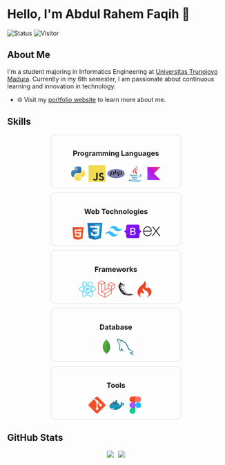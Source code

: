 # Hello, I'm Abdul Rahem Faqih 👋

![Status](https://img.shields.io/badge/status-up-brightgreen)
![Visitor](https://komarev.com/ghpvc/?username=abdulrahemfaqih&color=c770f0)


## About Me

I'm a student majoring in Informatics Engineering at [Universitas Trunojoyo Madura](https://www.trunojoyo.ac.id/). Currently in my 6th semester, I am passionate about continuous learning and innovation in technology.

- 🌐 Visit my [portfolio website](https://abdulrahemfaqih.works/)  to learn more about me.

## Skills

<div style="display: flex; gap: 10px; justify-content: center; flex-wrap: wrap;">

  <!-- Programming Languages Card -->
  <div style="border-radius: 10px; border: 1px solid #ddd; padding: 10px; width: 280px; text-align: center;">
    <h3>Programming Languages</h3>
    <img src="https://github.com/devicons/devicon/blob/master/icons/python/python-original.svg" width="40"/>
    <img src="https://github.com/devicons/devicon/blob/master/icons/javascript/javascript-original.svg" width="40"/>
    <img src="https://github.com/devicons/devicon/blob/master/icons/php/php-original.svg" width="40"/>
    <img src="https://github.com/devicons/devicon/blob/master/icons/java/java-original.svg" width="40"/>
    <img src="https://github.com/devicons/devicon/blob/master/icons/kotlin/kotlin-original.svg" width="40"/>
  </div>

  <!-- Web Technologies Card -->
  <div style="border-radius: 10px; border: 1px solid #ddd; padding: 10px; width: 280px; text-align: center;">
    <h3>Web Technologies</h3>
    <img src="https://github.com/devicons/devicon/blob/master/icons/html5/html5-original.svg" width="30"/>
    <img src="https://github.com/devicons/devicon/blob/master/icons/css3/css3-original.svg" width="40"/>
    <img src="https://github.com/devicons/devicon/blob/master/icons/tailwindcss/tailwindcss-original.svg" width="40"/>
    <img src="https://github.com/devicons/devicon/blob/master/icons/bootstrap/bootstrap-original.svg" width="40"/>
    <img src="https://github.com/devicons/devicon/blob/master/icons/express/express-original.svg" width="40"/>
  </div>

  <!-- Frameworks Card -->
  <div style="border-radius: 10px; border: 1px solid #ddd; padding: 10px; width: 280px; text-align: center;">
    <h3>Frameworks</h3>
    <img src="https://github.com/devicons/devicon/blob/master/icons/react/react-original.svg" width="40"/>
    <img src="https://github.com/devicons/devicon/blob/master/icons/laravel/laravel-original.svg" width="40"/>
    <img src="https://github.com/devicons/devicon/blob/master/icons/flask/flask-original.svg" width="40"/>
    <img src="https://github.com/devicons/devicon/blob/master/icons/codeigniter/codeigniter-plain.svg" width="40"/>
  </div>

  <!-- Database Card -->
  <div style="border-radius: 10px; border: 1px solid #ddd; padding: 10px; width: 280px; text-align: center;">
    <h3>Database</h3>
    <img src="https://github.com/devicons/devicon/blob/master/icons/mongodb/mongodb-original.svg" width="40"/>
    <img src="https://github.com/devicons/devicon/blob/master/icons/mysql/mysql-original.svg" width="40"/>
  </div>

  <!-- Tools Card -->
  <div style="border-radius: 10px; border: 1px solid #ddd; padding: 10px; width: 280px; text-align: center;">
    <h3>Tools</h3>
    <img src="https://github.com/devicons/devicon/blob/master/icons/git/git-original.svg" width="40"/>
    <img src="https://github.com/devicons/devicon/blob/master/icons/docker/docker-original.svg" width="40"/>
    <img src="https://github.com/devicons/devicon/blob/master/icons/figma/figma-original.svg" width="40"/>
  </div>

</div>



## GitHub Stats
<div style="display: flex; gap: 10px; justify-content: center; flex-wrap: wrap;">
  <img height="180em" src="https://github-readme-stats.vercel.app/api/top-langs/?username=abdulrahemfaqih&layout=compact&langs_count=8"/>
  <img height="180em" src="https://github-readme-stats.vercel.app/api?username=abdulrahemfaqih&show_icons=true"/>
</div>
